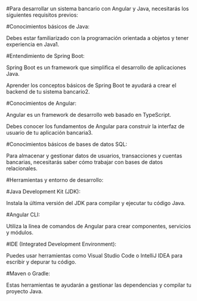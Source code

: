 #Para desarrollar un sistema bancario con Angular y Java, necesitarás los siguientes requisitos previos:

#Conocimientos básicos de Java: 

Debes estar familiarizado con la programación orientada a objetos y tener experiencia en Java1.

#Entendimiento de Spring Boot: 

Spring Boot es un framework que simplifica el desarrollo de aplicaciones Java. 

Aprender los conceptos básicos de Spring Boot te ayudará a crear el backend de tu sistema bancario2.

#Conocimientos de Angular: 

Angular es un framework de desarrollo web basado en TypeScript. 

Debes conocer los fundamentos de Angular para construir la interfaz de usuario de tu aplicación bancaria3.

#Conocimientos básicos de bases de datos SQL: 

Para almacenar y gestionar datos de usuarios, transacciones y cuentas bancarias, necesitarás saber cómo trabajar con bases de datos relacionales.

#Herramientas y entorno de desarrollo:

#Java Development Kit (JDK): 

Instala la última versión del JDK para compilar y ejecutar tu código Java.

#Angular CLI: 

Utiliza la línea de comandos de Angular para crear componentes, servicios y módulos.

#IDE (Integrated Development Environment): 

Puedes usar herramientas como Visual Studio Code o IntelliJ IDEA para escribir y depurar tu código.

#Maven o Gradle: 

Estas herramientas te ayudarán a gestionar las dependencias y compilar tu proyecto Java.
